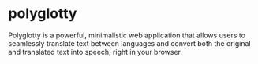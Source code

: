 # polyglotty
Polyglotty is a powerful, minimalistic web application that allows users to seamlessly translate text between languages and convert both the original and translated text into speech, right in your browser. 
